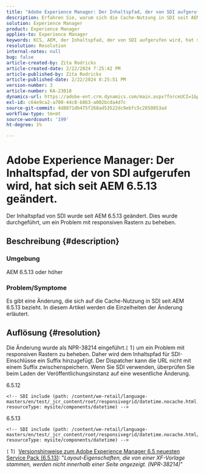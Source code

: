 ```yaml
---
title: "Adobe Experience Manager: Der Inhaltspfad, der von SDI aufgerufen wird, hat sich seit AEM 6.5.13 geändert."
description: Erfahren Sie, warum sich die Cache-Nutzung in SDI seit AEM 6.5.13 geändert hat.
solution: Experience Manager
product: Experience Manager
applies-to: Experience Manager
keywords: KCS, AEM, der Inhaltspfad, der von SDI aufgerufen wird, hat sich seit AEM 6.5.13 geändert
resolution: Resolution
internal-notes: null
bug: false
article-created-by: Zita Rodricks
article-created-date: 2/22/2024 7:25:42 PM
article-published-by: Zita Rodricks
article-published-date: 2/22/2024 8:25:51 PM
version-number: 3
article-number: KA-23018
dynamics-url: https://adobe-ent.crm.dynamics.com/main.aspx?forceUCI=1&pagetype=entityrecord&etn=knowledgearticle&id=64c15a26-b8d1-ee11-9079-6045bd0061cb
exl-id: c64e9ca2-a700-44c8-b863-a002bcda4d7c
source-git-commit: 4d8871db475f268ad53522dc9ebfc5c2850853ad
workflow-type: tm+mt
source-wordcount: '199'
ht-degree: 1%

---
```


# Adobe Experience Manager: Der Inhaltspfad, der von SDI aufgerufen wird, hat sich seit AEM 6.5.13 geändert.


Der Inhaltspfad von SDI wurde seit AEM 6.5.13 geändert. Dies wurde durchgeführt, um ein Problem mit responsiven Rastern zu beheben.

## Beschreibung {#description}


### <b>Umgebung</b>

AEM 6.5.13 oder höher

### Problem/Symptome

Es gibt eine Änderung, die sich auf die Cache-Nutzung in SDI seit AEM 6.5.13 bezieht. In diesem Artikel werden die Einzelheiten der Änderung erläutert.


## Auflösung {#resolution}


Die Änderung wurde als NPR-38214 eingeführt.`[` 1`]`  um ein Problem mit responsiven Rastern zu beheben. Daher wird dem Inhaltspfad für SDI-Einschlüsse ein Suffix hinzugefügt. Der Dispatcher kann die URL nicht mit einem Suffix zwischenspeichern. Wenn Sie SDI verwenden, überprüfen Sie beim Laden der Veröffentlichungsinstanz auf eine wesentliche Änderung.

6.5.12




```
<!-- SDI include (path: /content/we-retail/language-masters/en/test/_jcr_content/root/responsivegrid/datetime.nocache.html, resourceType: mysite/components/datetime) -->
```




6.5.13




```
<!-- SDI include (path: /content/we-retail/language-masters/en/test/_jcr_content/root/responsivegrid/datetime.nocache.html/mysite/components/datetime, resourceType: mysite/components/datetime) -->
```




`[` 1`]`  [Versionshinweise zum Adobe Experience Manager 6.5 neuesten Service Pack (6.5.13)](https://experienceleague.adobe.com/docs/experience-manager-65/content/release-notes/service-pack/6-5-13.html): &quot;*Layout-Eigenschaften, die von einer XF-Vorlage stammen, werden nicht innerhalb einer Seite angezeigt. (NPR-38214)*&quot;
